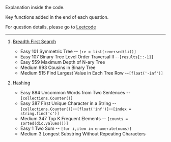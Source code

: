Explanation inside the code. 

Key functions added in the end of each question.

For question details, please go to [Leetcode](https://leetcode.com/problemset/algorithms/)

----

1. [Breadth First Search](https://github.com/KaidiGuo/Algorithm-Exercises/tree/master/Breadth-first%20Search)
   + Easy 101 Symmetric Tree -- `[re = list(reversed(li))]`
   + Easy 107 Binary Tree Level Order Traversal II --`[results[::-1]]`
   + Easy 559 Maximum Depth of N-ary Tree
   + Medium 993 Cousins in Binary Tree
   + Medium 515 Find Largest Value in Each Tree Row --`[float('-inf')]`

2. [Hashing](https://github.com/KaidiGuo/Algorithm-Exercises/tree/master/Hashing)
   + Easy 884 Uncommon Words from Two Sentences -- `[collections.Counter()]`
   + Easy 387 First Unique Character in a String -- `[collections.Counter()]`--`[float('inf')]`--`[index = string.find('c')]`
   + Medium 347 Top K Frequent Elements -- `[counts = sorted(dic.values())]`
   + Easy 1 Two Sum -- `[for i,item in enumerate(nums)]`
   + Medium 3 Longest Substring Without Repeating Characters
